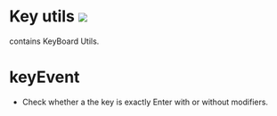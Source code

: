 # Key utils <img src="https://img.shields.io/badge/Development%20Phase-8A2BE2">
contains KeyBoard Utils.

# keyEvent
* Check whether a the key is exactly Enter with or without modifiers.